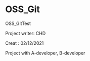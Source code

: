 # OSS_Git
OSS_GitTest

Project writer: CHD

Creat : 02/12/2021

Project with A-developer, B-developer

